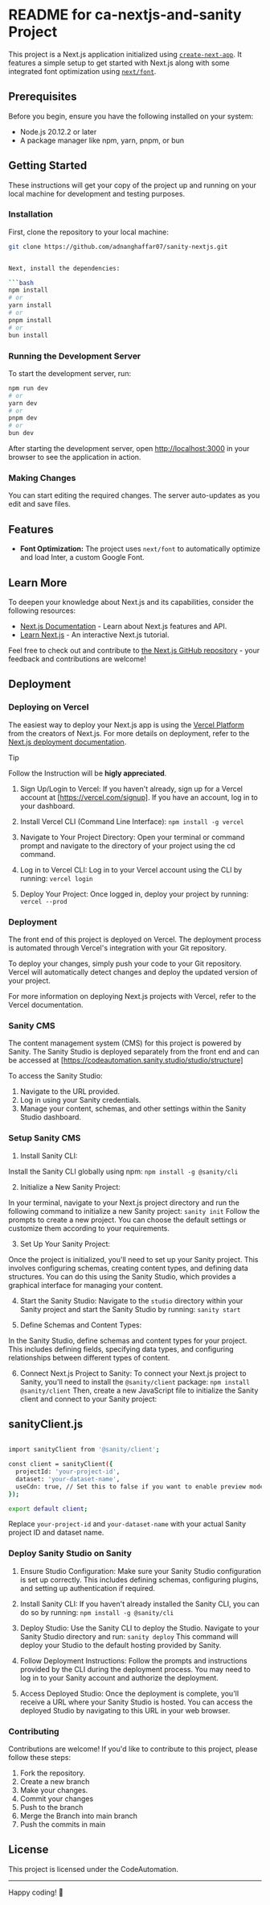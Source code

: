 # README for ca-nextjs-and-sanity Project

This project is a Next.js application initialized using [`create-next-app`](https://github.com/vercel/next.js/tree/canary/packages/create-next-app). It features a simple setup to get started with Next.js along with some integrated font optimization using [`next/font`](https://nextjs.org/docs/basic-features/font-optimization).

## Prerequisites

Before you begin, ensure you have the following installed on your system:
- Node.js 20.12.2 or later
- A package manager like npm, yarn, pnpm, or bun

## Getting Started

These instructions will get your copy of the project up and running on your local machine for development and testing purposes.

### Installation

First, clone the repository to your local machine:

```bash
git clone https://github.com/adnanghaffar07/sanity-nextjs.git


Next, install the dependencies:

```bash
npm install
# or
yarn install
# or
pnpm install
# or
bun install
```

### Running the Development Server

To start the development server, run:

```bash
npm run dev
# or
yarn dev
# or
pnpm dev
# or
bun dev
```

After starting the development server, open [http://localhost:3000](http://localhost:3000) in your browser to see the application in action.

### Making Changes

You can start editing the required changes. The server auto-updates as you edit and save files.

## Features

- **Font Optimization:** The project uses `next/font` to automatically optimize and load Inter, a custom Google Font.

## Learn More

To deepen your knowledge about Next.js and its capabilities, consider the following resources:

- [Next.js Documentation](https://nextjs.org/docs) - Learn about Next.js features and API.
- [Learn Next.js](https://nextjs.org/learn) - An interactive Next.js tutorial.

Feel free to check out and contribute to [the Next.js GitHub repository](https://github.com/vercel/next.js/) - your feedback and contributions are welcome!

## Deployment

### Deploying on Vercel

The easiest way to deploy your Next.js app is using the [Vercel Platform](https://vercel.com/new?utm_medium=default-template&filter=next.js&utm_source=create-next-app&utm_campaign=create-next-app-readme) from the creators of Next.js. For more details on deployment, refer to the [Next.js deployment documentation](https://nextjs.org/docs/deployment).

>[!TIP]
>Follow the Instruction will be **higly appreciated**.

1. Sign Up/Login to Vercel:
If you haven't already, sign up for a Vercel account at [https://vercel.com/signup]. If you have an account, log in to your dashboard.

2. Install Vercel CLI (Command Line Interface):
`npm install -g vercel`

3. Navigate to Your Project Directory:
Open your terminal or command prompt and navigate to the directory of your project using the cd command.

4. Log in to Vercel CLI:
Log in to your Vercel account using the CLI by running:
`vercel login`

5. Deploy Your Project:
Once logged in, deploy your project by running:
`vercel --prod`

### Deployment

The front end of this project is deployed on Vercel. The deployment process is automated through Vercel's integration with your Git repository.

To deploy your changes, simply push your code to your Git repository. Vercel will automatically detect changes and deploy the updated version of your project.

For more information on deploying Next.js projects with Vercel, refer to the Vercel documentation.

### Sanity CMS

The content management system (CMS) for this project is powered by Sanity. The Sanity Studio is deployed separately from the front end and can be accessed at [https://codeautomation.sanity.studio/studio/structure]

To access the Sanity Studio:

1. Navigate to the URL provided.
2. Log in using your Sanity credentials.
3. Manage your content, schemas, and other settings within   the Sanity Studio dashboard.

### Setup Sanity CMS

1. Install Sanity CLI:

Install the Sanity CLI globally using npm:
`npm install -g @sanity/cli`

2. Initialize a New Sanity Project:

In your terminal, navigate to your Next.js project directory and run the following command to initialize a new Sanity project:
`sanity init`
Follow the prompts to create a new project. You can choose the default settings or customize them according to your requirements.

3. Set Up Your Sanity Project:

Once the project is initialized, you'll need to set up your Sanity project. This involves configuring schemas, creating content types, and defining data structures. You can do this using the Sanity Studio, which provides a graphical interface for managing your content.

4. Start the Sanity Studio:
Navigate to the `studio` directory within your Sanity project and start the Sanity Studio by running:
`sanity start`

5. Define Schemas and Content Types:

In the Sanity Studio, define schemas and content types for your project. This includes defining fields, specifying data types, and configuring relationships between different types of content.

6. Connect Next.js Project to Sanity:
To connect your Next.js project to Sanity, you'll need to install the `@sanity/client` package:
`npm install @sanity/client`
Then, create a new JavaScript file to initialize the Sanity client and connect to your Sanity project:

## sanityClient.js
```bash

import sanityClient from '@sanity/client';

const client = sanityClient({
  projectId: 'your-project-id',
  dataset: 'your-dataset-name',
  useCdn: true, // Set this to false if you want to enable preview mode
});

export default client;
```

Replace `your-project-id` and `your-dataset-name` with your actual Sanity project ID and dataset name.


### Deploy Sanity Studio on Sanity

1. Ensure Studio Configuration:
Make sure your Sanity Studio configuration is set up correctly. This includes defining schemas, configuring plugins, and setting up authentication if required.

2. Install Sanity CLI:
If you haven't already installed the Sanity CLI, you can do so by running:
`npm install -g @sanity/cli`

3. Deploy Studio:
Use the Sanity CLI to deploy the Studio. Navigate to your Sanity Studio directory and run:
`sanity deploy`
This command will deploy your Studio to the default hosting provided by Sanity.

4. Follow Deployment Instructions:
Follow the prompts and instructions provided by the CLI during the deployment process. You may need to log in to your Sanity account and authorize the deployment.

5. Access Deployed Studio:
Once the deployment is complete, you'll receive a URL where your Sanity Studio is hosted. You can access the deployed Studio by navigating to this URL in your web browser.

### Contributing
Contributions are welcome! If you'd like to contribute to this project, please follow these steps:

1. Fork the repository.
2. Create a new branch
3. Make your changes.
4. Commit your changes
5. Push to the branch 
6. Merge the Branch into main branch
7. Push the commits in main

## License

This project is licensed under the CodeAutomation.

---

Happy coding! 🚀
